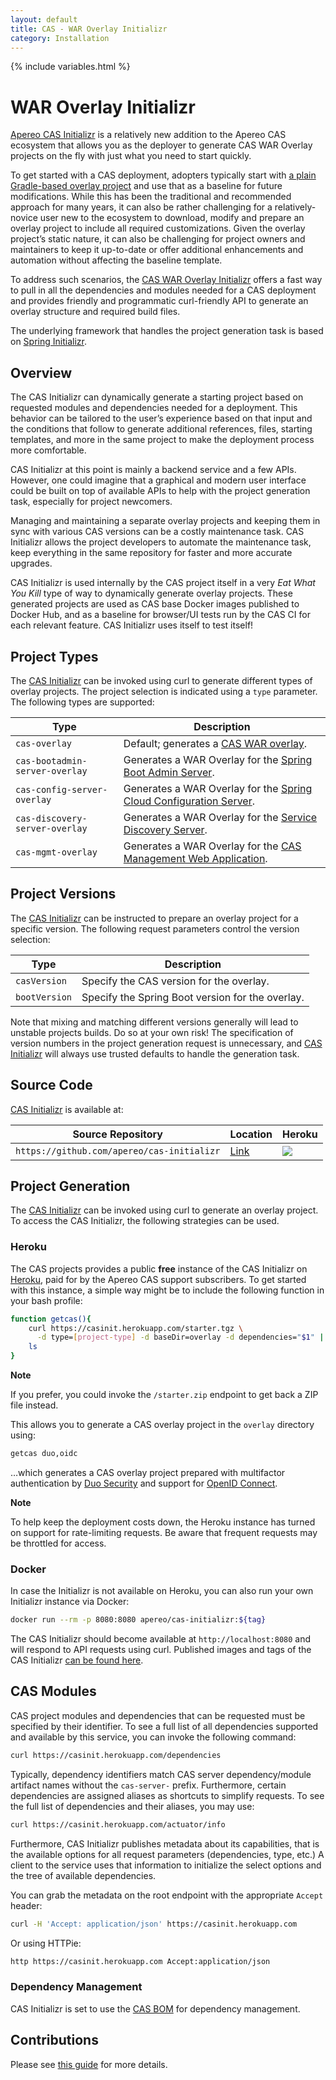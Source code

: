 ```yaml
---
layout: default
title: CAS - WAR Overlay Initializr
category: Installation
---
```

{% include variables.html %}

# WAR Overlay Initializr

[Apereo CAS Initializr][initializr] is a relatively new addition to the Apereo CAS ecosystem that allows
you as the deployer to generate CAS WAR Overlay projects on the fly with just what you need to start quickly.

To get started with a CAS deployment, adopters typically
start with [a plain Gradle-based overlay project](WAR-Overlay-Installation.html)
and use that as a baseline for future modifications. While this has been the traditional and recommended
approach for many years, it can also be rather challenging for a relatively-novice user new to the
ecosystem to download, modify and prepare an overlay project to include all required
customizations. Given the overlay project’s static nature, it can also be challenging for
project owners and maintainers to keep it up-to-date or offer additional enhancements
and automation without affecting the baseline template.

To address such scenarios, the [CAS WAR Overlay Initializr][initializr] offers a fast way to pull
in all the dependencies and modules needed for a CAS deployment and
provides friendly and programmatic curl-friendly API to generate
an overlay structure and required build files.

The underlying framework that handles the project generation
task is based on [Spring Initializr](https://github.com/spring-io/initializr).

## Overview

The CAS Initializr can dynamically generate a starting project based on
requested modules and dependencies needed for a deployment. This behavior
can be tailored to the user’s experience based on that input and the
conditions that follow to generate additional references, files, starting
templates, and more in the same project to make the deployment process more comfortable.

CAS Initializr at this point is mainly a backend service and a few APIs.
However, one could imagine that a graphical and modern user interface
could be built on top of available APIs to help with the project
generation task, especially for project newcomers.

Managing and maintaining a separate overlay projects and keeping them
in sync with various CAS versions can be a costly maintenance task.
CAS Initializr allows the project developers to automate the
maintenance task, keep everything in the same repository
for faster and more accurate upgrades.

CAS Initializr is used internally by the CAS project itself in a
very *Eat What You Kill* type of way to dynamically generate
overlay projects. These generated projects are used as CAS base
Docker images published to Docker Hub, and as a baseline for
browser/UI tests run by the CAS CI for each relevant feature.
CAS Initializr uses itself to test itself!

## Project Types

The [CAS Initializr][initializr] can be invoked using curl to generate different types of overlay projects.
The project selection is indicated using a `type` parameter. The following types are supported:

| Type                                    | Description
|-----------------------------------------|----------------------------------------------------------------------------------
| `cas-overlay`                           | Default; generates a [CAS WAR overlay](../installation/WAR-Overlay-Installation.html).
| `cas-bootadmin-server-overlay`          | Generates a WAR Overlay for the [Spring Boot Admin Server](../monitoring/Configuring-Monitoring-Administration.html).
| `cas-config-server-overlay`             | Generates a WAR Overlay for the [Spring Cloud Configuration Server](../configuration/Configuration-Server-Management.html).
| `cas-discovery-server-overlay`          | Generates a WAR Overlay for the [Service Discovery Server](../installation/Service-Discovery-Guide-Eureka.html).
| `cas-mgmt-overlay`                      | Generates a WAR Overlay for the [CAS Management Web Application](../services/Installing-ServicesMgmt-Webapp.html).
  
## Project Versions

The [CAS Initializr][initializr] can be instructed to prepare an overlay project for a specific version.
The following request parameters control the version selection:

| Type                                    | Description
|-----------------------------------------|-----------------------------------------------
| `casVersion`                            | Specify the CAS version for the overlay.
| `bootVersion`                           | Specify the Spring Boot version for the overlay.
                                                                   
Note that mixing and matching different versions generally will lead to unstable projects builds. Do so at your own risk! The specification
of version numbers in the project generation request is unnecessary, and [CAS Initializr][initializr] will always
use trusted defaults to handle the generation task. 

## Source Code

[CAS Initializr][initializr] is available at:

| Source Repository      | Location | Heroku
|--------------------|---------------------------------------|---------------------------------------
| `https://github.com/apereo/cas-initializr`   | [Link](https://casinit.herokuapp.com) | ![](https://heroku-badge.herokuapp.com/?app=casinit)

## Project Generation

The [CAS Initializr][initializr] can be invoked using curl to generate an overlay project. To access
the CAS Initializr, the following strategies can be used.

### Heroku

The CAS projects provides a public **free** instance of the CAS Initializr on [Heroku][initializr], paid for by the 
Apereo CAS support subscribers. To get started with this instance, a simple way might be to include the following function in your bash profile:

```bash
function getcas(){
    curl https://casinit.herokuapp.com/starter.tgz \
      -d type=[project-type] -d baseDir=overlay -d dependencies="$1" | tar -xzvf -
    ls
}
```

<div class="alert alert-info"><strong>Note</strong><p>
If you prefer, you could invoke the <code>/starter.zip</code> endpoint to get back a ZIP file instead.
</p></div>

This allows you to generate a CAS overlay project in the `overlay` directory using:

```bash
getcas duo,oidc
```

…which generates a CAS overlay project prepared with multifactor authentication
by [Duo Security](../mfa/DuoSecurity-Authentication.html) and
support for [OpenID Connect](../authentication/OAuth-Authentication.html).

<div class="alert alert-info"><strong>Note</strong>
<p>To help keep the deployment costs down, the Heroku instance has turned on support for
rate-limiting requests. Be aware that frequent requests may be throttled for access.</p></div>

### Docker

In case the Initializr is not available on Heroku, you can also run your own Initializr instance via Docker:

```bash
docker run --rm -p 8080:8080 apereo/cas-initializr:${tag}
```

The CAS Initializr should become available at `http://localhost:8080` and will respond to API
requests using curl. Published images and tags of
the CAS Initializr [can be found here](https://hub.docker.com/r/apereo/cas-initializr/tags).

## CAS Modules

CAS project modules and dependencies that can be requested must be specified by
their identifier. To see a full list of all dependencies supported and
available by this service, you can invoke the following command:

```bash
curl https://casinit.herokuapp.com/dependencies
```

Typically, dependency identifiers match CAS server dependency/module artifact names without
the `cas-server-` prefix. Furthermore, certain dependencies are assigned aliases as
shortcuts to simplify requests. To see the full list of dependencies and their aliases, you may use:

```bash
curl https://casinit.herokuapp.com/actuator/info
```

Furthermore, CAS Initializr publishes metadata about its capabilities, that is the
available options for all request parameters (dependencies, type, etc.) A client to the
service uses that information to initialize the select options and the tree of available dependencies.

You can grab the metadata on the root endpoint with the appropriate `Accept` header:

```bash
curl -H 'Accept: application/json' https://casinit.herokuapp.com
```

Or using HTTPie:

```bash
http https://casinit.herokuapp.com Accept:application/json
```

### Dependency Management

CAS Initializr is set to use the [CAS BOM](BOM-Dependency-Management.html) for dependency management.

## Contributions

Please see [this guide](../developer/Build-Process.html) for more details.

[initializr]: https://casinit.herokuapp.com/

